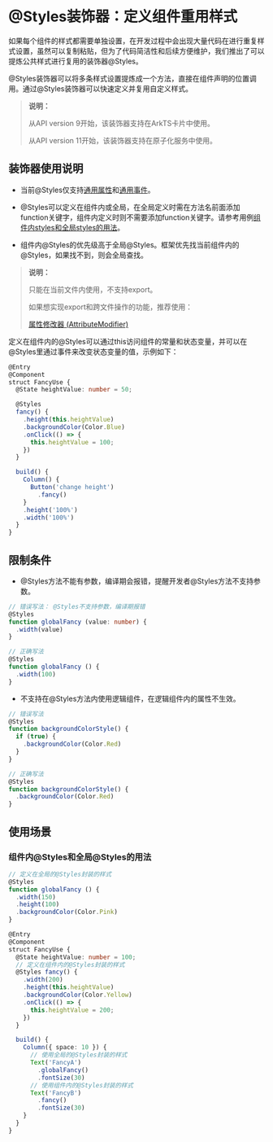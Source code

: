# \@Styles装饰器：定义组件重用样式


如果每个组件的样式都需要单独设置，在开发过程中会出现大量代码在进行重复样式设置，虽然可以复制粘贴，但为了代码简洁性和后续方便维护，我们推出了可以提炼公共样式进行复用的装饰器\@Styles。

\@Styles装饰器可以将多条样式设置提炼成一个方法，直接在组件声明的位置调用。通过\@Styles装饰器可以快速定义并复用自定义样式。

> **说明：**
>
> 从API version 9开始，该装饰器支持在ArkTS卡片中使用。
>
> 从API version 11开始，该装饰器支持在原子化服务中使用。

## 装饰器使用说明

- 当前\@Styles仅支持[通用属性](../../reference/apis-arkui/arkui-ts/ts-component-general-attributes.md)和[通用事件](../../reference/apis-arkui/arkui-ts/ts-component-general-events.md)。

- \@Styles可以定义在组件内或全局，在全局定义时需在方法名前面添加function关键字，组件内定义时则不需要添加function关键字。请参考用例[组件内styles和全局styles的用法](#组件内styles和全局styles的用法)。

- 组件内\@Styles的优先级高于全局\@Styles。框架优先找当前组件内的\@Styles，如果找不到，则会全局查找。

> **说明：**
>
> 只能在当前文件内使用，不支持export。
>
> 如果想实现export和跨文件操作的功能，推荐使用：
>
> [属性修改器 (AttributeModifier)](../../ui/arkts-user-defined-extension-attributeModifier.md)


定义在组件内的\@Styles可以通过this访问组件的常量和状态变量，并可以在\@Styles里通过事件来改变状态变量的值，示例如下：

```ts
@Entry
@Component
struct FancyUse {
  @State heightValue: number = 50;

  @Styles
  fancy() {
    .height(this.heightValue)
    .backgroundColor(Color.Blue)
    .onClick(() => {
      this.heightValue = 100;
    })
  }

  build() {
    Column() {
      Button('change height')
        .fancy()
    }
    .height('100%')
    .width('100%')
  }
}
```



## 限制条件

- \@Styles方法不能有参数，编译期会报错，提醒开发者@Styles方法不支持参数。

```ts
// 错误写法： @Styles不支持参数，编译期报错
@Styles
function globalFancy (value: number) {
  .width(value)
}

// 正确写法
@Styles
function globalFancy () {
  .width(100)
}
```

- 不支持在\@Styles方法内使用逻辑组件，在逻辑组件内的属性不生效。

```ts
// 错误写法
@Styles
function backgroundColorStyle() {
  if (true) {
    .backgroundColor(Color.Red)
  }
}

// 正确写法
@Styles
function backgroundColorStyle() {
  .backgroundColor(Color.Red)
}
```

## 使用场景

### 组件内\@Styles和全局\@Styles的用法

```ts
// 定义在全局的@Styles封装的样式
@Styles
function globalFancy () {
  .width(150)
  .height(100)
  .backgroundColor(Color.Pink)
}

@Entry
@Component
struct FancyUse {
  @State heightValue: number = 100;
  // 定义在组件内的@Styles封装的样式
  @Styles fancy() {
    .width(200)
    .height(this.heightValue)
    .backgroundColor(Color.Yellow)
    .onClick(() => {
      this.heightValue = 200;
    })
  }

  build() {
    Column({ space: 10 }) {
      // 使用全局的@Styles封装的样式
      Text('FancyA')
        .globalFancy()
        .fontSize(30)
      // 使用组件内的@Styles封装的样式
      Text('FancyB')
        .fancy()
        .fontSize(30)
    }
  }
}
```